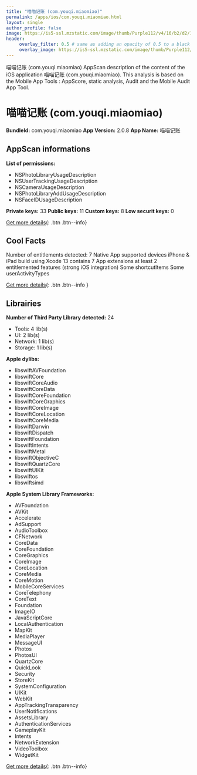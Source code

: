 ```yaml
---
title: "喵喵记账 (com.youqi.miaomiao)"
permalink: /apps/ios/com.youqi.miaomiao.html
layout: single
author_profile: false
image: https://is5-ssl.mzstatic.com/image/thumb/Purple112/v4/16/b2/d2/16b2d248-6bde-151b-3d79-915141e9c485/AppIcon-0-0-1x_U007emarketing-0-0-0-4-0-0-sRGB-0-0-0-GLES2_U002c0-512MB-85-220-0-0.jpeg/512x512bb.jpg
header: 
     overlay_filter: 0.5 # same as adding an opacity of 0.5 to a black background
     overlay_image: https://is5-ssl.mzstatic.com/image/thumb/Purple112/v4/16/b2/d2/16b2d248-6bde-151b-3d79-915141e9c485/AppIcon-0-0-1x_U007emarketing-0-0-0-4-0-0-sRGB-0-0-0-GLES2_U002c0-512MB-85-220-0-0.jpeg/512x512bb.jpg
---
```

喵喵记账 (com.youqi.miaomiao) AppScan description of the content of the iOS application 喵喵记账 (com.youqi.miaomiao). This analysis is based on the Mobile App Tools : AppScore, static analysis, Audit and the Mobile Audit App Tool.

# 喵喵记账 (com.youqi.miaomiao)

**BundleId:** com.youqi.miaomiao
**App Version:** 2.0.8
**App Name:** 喵喵记账


## AppScan informations 

**List of permissions:** 
- NSPhotoLibraryUsageDescription
- NSUserTrackingUsageDescription
- NSCameraUsageDescription
- NSPhotoLibraryAddUsageDescription
- NSFaceIDUsageDescription
  
  
**Private keys:** 33
**Public keys:** 11
**Custom keys:** 8
**Low securit keys:** 0
  
[Get more details](/pricing.html){: .btn .btn--info}

## Cool Facts

Number of entitlements detected: 7
Native App
supported devices iPhone & iPad
build using Xcode 13
contains 7 App extensions
at least 2 entitlemented features (strong iOS integration)
Some shortcutItems 
Some userActivityTypes
  
[Get more details](/pricing.html){: .btn .btn--info }

## Librairies 
**Number of Third Party Library detected:** 24
- Tools: 4 lib(s)
- UI: 2 lib(s)
- Network: 1 lib(s)
- Storage: 1 lib(s)


**Apple dylibs:**
- libswiftAVFoundation
- libswiftCore
- libswiftCoreAudio
- libswiftCoreData
- libswiftCoreFoundation
- libswiftCoreGraphics
- libswiftCoreImage
- libswiftCoreLocation
- libswiftCoreMedia
- libswiftDarwin
- libswiftDispatch
- libswiftFoundation
- libswiftIntents
- libswiftMetal
- libswiftObjectiveC
- libswiftQuartzCore
- libswiftUIKit
- libswiftos
- libswiftsimd


**Apple System Library Frameworks:**
- AVFoundation
- AVKit
- Accelerate
- AdSupport
- AudioToolbox
- CFNetwork
- CoreData
- CoreFoundation
- CoreGraphics
- CoreImage
- CoreLocation
- CoreMedia
- CoreMotion
- MobileCoreServices
- CoreTelephony
- CoreText
- Foundation
- ImageIO
- JavaScriptCore
- LocalAuthentication
- MapKit
- MediaPlayer
- MessageUI
- Photos
- PhotosUI
- QuartzCore
- QuickLook
- Security
- StoreKit
- SystemConfiguration
- UIKit
- WebKit
- AppTrackingTransparency
- UserNotifications
- AssetsLibrary
- AuthenticationServices
- GameplayKit
- Intents
- NetworkExtension
- VideoToolbox
- WidgetKit


  
[Get more details](/pricing.html){: .btn .btn--info}

